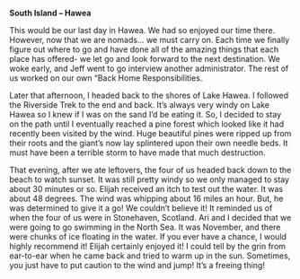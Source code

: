 **South Island – Hawea**

This would be our last day in Hawea. We had so enjoyed our time there.
However, now that we are nomads… we must carry on. Each time we
finally figure out where to go and have done all of the amazing things that
each place has offered- we let go and look forward to the next destination.
We woke early, and Jeff went to go interview another administrator. The
rest of us worked on our own “Back Home Responsibilities.

Later that afternoon, I headed back to the shores of Lake Hawea. I
followed the Riverside Trek to the end and back. It’s always very windy on
Lake Hawea so I knew if I was on the sand I’d be eating it. So, I decided to
stay on the path until I eventually reached a pine forest which looked like it
had recently been visited by the wind. Huge beautiful pines were ripped
up from their roots and the giant’s now lay splintered upon their own needle
beds. It must have been a terrible storm to have made that much
destruction.

That evening, after we ate leftovers, the four of us headed back down to
the beach to watch sunset. It was still pretty windy so we only managed to
stay about 30 minutes or so. Elijah received an itch to test out the water. It
was about 48 degrees. The wind was whipping about 16 miles an hour. But, he was determined to give it a go! We couldn’t believe it! It reminded us
of when the four of us were in Stonehaven, Scotland. Ari and I decided that
we were going to go swimming in the North Sea. It was November, and
there were chunks of ice floating in the water. If you ever have a chance, I
would highly recommend it! Elijah certainly enjoyed it! I could tell by the
grin from ear-to-ear when he came back and tried to warm up in the sun.
Sometimes, you just have to put caution to the wind and jump! It’s a freeing
thing!